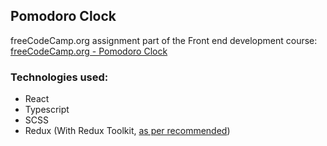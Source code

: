 ## Pomodoro Clock

freeCodeCamp.org assignment part of the Front end development course:
[freeCodeCamp.org - Pomodoro Clock](https://www.freecodecamp.org/learn/front-end-libraries/front-end-libraries-projects/build-a-pomodoro-clock)

### Technologies used:

- React
- Typescript
- SCSS
- Redux (With Redux Toolkit, [as per recommended]())
